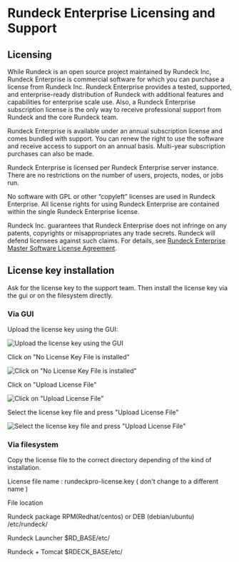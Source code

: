 # Rundeck Enterprise Licensing and Support

## Licensing

While Rundeck is an open source project maintained by Rundeck Inc, Rundeck Enterprise is commercial software for which you can purchase a license from Rundeck Inc. Rundeck Enterprise provides a tested, supported, and enterprise-ready distribution of Rundeck with additional features and capabilities for enterprise scale use. Also, a Rundeck Enterprise subscription license is the only way to receive professional support from Rundeck and the core Rundeck team.

Rundeck Enterprise is available under an annual subscription license and comes bundled with support. You can renew the right to use the software and receive access to support on an annual basis. Multi-year subscription purchases can also be made.

Rundeck Enterprise is licensed per Rundeck Enterprise server instance. There are no restrictions on the number of users, projects, nodes, or jobs run.

No software with GPL or other “copyleft” licenses are used in Rundeck Enterprise. All license rights for using Rundeck Enterprise are contained within the single Rundeck Enterprise license.

Rundeck Inc. guarantees that Rundeck Enterprise does not infringe on any patents, copyrights or misappropriates any trade secrets. Rundeck will defend licensees against such claims. For details, see [Rundeck Enterprise Master Software License Agreement](http://support.rundeck.com/customer/portal/articles/2723878-rundeckpro-license).

## License key installation

Ask for the license key to the support team. Then install the license key via the gui or on the filesystem directly.

### Via GUI

Upload the license key using the GUI:

![Upload the license key using the GUI](~@assets/license-key-gui-1.png)

Click on "No License Key File is installed"

![Click on "No License Key File is installed"](~@assets/license-key-gui-2.png)

Click on "Upload License File"

![Click on "Upload License File"](~@assets/license-key-gui-3.png)

Select the license key file and press "Upload License File"

![Select the license key file and press "Upload License File"](~@assets/license-key-gui-4.png)

### Via filesystem

Copy the license file to the correct directory depending of the kind of installation.

License file name : rundeckpro-license.key ( don't change to a different name )

File location

Rundeck package RPM(Redhat/centos) or DEB (debian/ubuntu)
/etc/rundeck/

Rundeck Launcher
\$RD_BASE/etc/

Rundeck + Tomcat
\$RDECK_BASE/etc/
